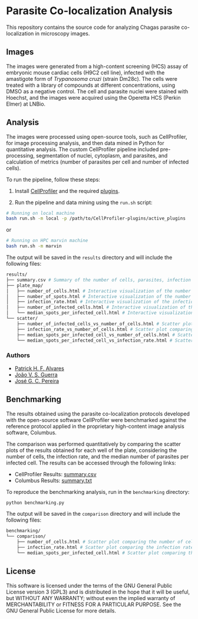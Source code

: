 # Parasite Co-localization Analysis

This repository contains the source code for analyzing Chagas parasite co-localization in microscopy images.

## Images

The images were generated from a high-content screening (HCS) assay of embryonic mouse cardiac cells (H9C2 cell line), infected with the amastigote form of *Trypanosoma cruzi* (strain Dm28c). The cells were treated with a library of compounds at different concentrations, using DMSO as a negative control. The cell and parasite nuclei were stained with Hoechst, and the images were acquired using the Operetta HCS (Perkin Elmer) at LNBio.

## Analysis

The images were processed using open-source tools, such as CellProfiler, for image processing analysis, and then data mined in Python for quantitative analysis. The custom CellProfiler pipeline included pre-processing, segmentation of nuclei, cytoplasm, and parasites, and calculation of metrics (number of parasites per cell and number of infected cells).

To run the pipeline, follow these steps:

1. Install [CellProfiler](https://cellprofiler.org/releases/) and the required [plugins](https://github.com/cnpem/lnbio-bioimage-analysis/blob/main/cellprofiler/INSTALLATION.md#cellprofiler-plugins).

2. Run the pipeline and data mining using the `run.sh` script:

```bash
# Running on local machine
bash run.sh -m local -p /path/to/CellProfiler-plugins/active_plugins
```

or

```bash
# Running on HPC marvin machine
bash run.sh -m marvin
```

The output will be saved in the `results` directory and will include the following files:

```bash
results/
├── summary.csv # Summary of the number of cells, parasites, infection rate, and median number of parasites per infected cell per well
├── plate_map/
│   ├── number_of_cells.html # Interactive visualization of the number of cells per well
│   ├── number_of_spots.html # Interactive visualization of the number of parasites per well
│   ├── infection_rate.html # Interactive visualization of the infection rate per well
│   ├── number_of_infected_cells.html # Interactive visualization of the number of infected cells per well
│   └── median_spots_per_infected_cell.html # Interactive visualization of the median number of parasites per infected cell per well
└── scatter/
    ├── number_of_infected_cells_vs_number_of_cells.html # Scatter plot comparing the number of cells and infected cells per well
    ├── infection_rate_vs_number_of_cells.html # Scatter plot comparing the number of cells and infection rate per well
    ├── median_spots_per_infected_cell_vs_number_of_cells.html # Scatter plot comparing the number of cells and median number of parasites per infected cell per well
    └── median_spots_per_infected_cell_vs_infection_rate.html # Scatter plot comparing the infection rate and number of infected cells per well
```

### Authors

- [Patrick H. F. Alvares](https://github.com/PatrickHFA)
- [João V. S. Guerra](https://github.com/jvsguerra)
- [José G. C. Pereira](https://github.com/zgcarvalho)

## Benchmarking

The results obtained using the parasite co-localization protocols developed with the open-source software CellProfiler were benchmarked against the reference protocol applied in the proprietary high-content image analysis software, Columbus.

The comparison was performed quantitatively by comparing the scatter plots of the results obtained for each well of the plate, considering the number of cells, the infection rate, and the median number of parasites per infected cell. The results can be accessed through the following links:

- CellProfiler Results: [summary.csv](https://github.com/cnpem/ParasiteCoLocalization/blob/main/benchmarking/CellProfiler/summary.csv)
- Columbus Results: [summary.txt](https://github.com/cnpem/ParasiteCoLocalization/blob/main/benchmarking/Columbus/summary.txt)

To reproduce the benchmarking analysis, run in the `benchmarking` directory:

```bash
python benchmarking.py
```

The output will be saved in the `comparison` directory and will include the following files:

```bash
benchmarking/
└── comparison/
    ├── number_of_cells.html # Scatter plot comparing the number of cells per well
    ├── infection_rate.html # Scatter plot comparing the infection rate per well
    └── median_spots_per_infected_cell.html # Scatter plot comparing the median number of parasites per infected cell per well
```

## License

This software is licensed under the terms of the GNU General Public License version 3 (GPL3) and is distributed in the hope that it will be useful, but WITHOUT ANY WARRANTY; without even the implied warranty of MERCHANTABILITY or FITNESS FOR A PARTICULAR PURPOSE. See the GNU General Public License for more details.
